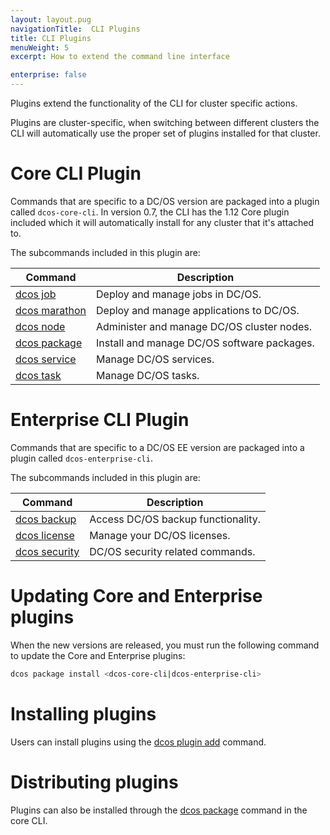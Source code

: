 ```yaml
---
layout: layout.pug
navigationTitle:  CLI Plugins
title: CLI Plugins
menuWeight: 5
excerpt: How to extend the command line interface

enterprise: false
---
```


<!-- This source repo for this topic is https://github.com/dcos/dcos-docs -->

Plugins extend the functionality of the CLI for cluster specific actions.

Plugins are cluster-specific, when switching between different clusters the CLI will automatically use the proper set of plugins installed for that cluster.

# Core CLI Plugin

Commands that are specific to a DC/OS version are packaged into a plugin called `dcos-core-cli`.
In version 0.7, the CLI has the 1.12 Core plugin included which it will automatically install for any cluster that it's attached to.

The subcommands included in this plugin are:

| Command | Description |
|---------|-------------|
| [dcos job](/dcos/1.12/cli/command-reference/dcos-job/)    | Deploy and manage jobs in DC/OS.  |
| [dcos marathon](/dcos/1.12/cli/command-reference/dcos-marathon/)  |  Deploy and manage applications to DC/OS.  |
| [dcos node](/dcos/1.12/cli/command-reference/dcos-node/)   |  Administer and manage DC/OS cluster nodes.  |
| [dcos package](/dcos/1.12/cli/command-reference/dcos-package/) | Install and manage DC/OS software packages. |
| [dcos service](/dcos/1.12/cli/command-reference/dcos-service/)  |  Manage DC/OS services.  |
| [dcos task](/dcos/1.12/cli/command-reference/dcos-task/)  |  Manage DC/OS tasks.  |

# Enterprise CLI Plugin

Commands that are specific to a DC/OS EE version are packaged into a plugin called `dcos-enterprise-cli`.

The subcommands included in this plugin are:

| Command | Description |
|---------|-------------|
| [dcos backup](/dcos/1.12/cli/command-reference/dcos-backup/)    | Access DC/OS backup functionality.  |
| [dcos license](/dcos/1.12/cli/command-reference/dcos-license/)  |  Manage your DC/OS licenses.  |
| [dcos security](/dcos/1.12/cli/command-reference/dcos-security/)   |  DC/OS security related commands. |

# Updating Core and Enterprise plugins

When the new versions are released, you must run the following command to update the Core and Enterprise plugins:

```bash
dcos package install <dcos-core-cli|dcos-enterprise-cli>
```


# Installing plugins

Users can install plugins using the [dcos plugin add](/dcos/1.12/cli/command-reference/dcos-plugin/dcos-plugin-add/) command.

# Distributing plugins

Plugins can also be installed through the [dcos package](/dcos/1.12/cli/command-reference/dcos-package/) command in the core CLI.
